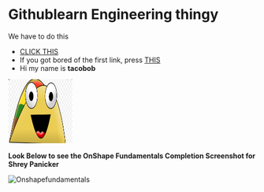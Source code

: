 # Githublearn Engineering thingy
We have to do this

* [CLICK THIS](https://www.markdownguide.org/cheat-sheet/)
* If you got bored of the first link, press [THIS](https://guides.github.com/pdfs/markdown-cheatsheet-online.pdf)
* Hi my name is **tacobob**

<img src="randomimage/taco.png" alt="taco" width="130" height="130">

**Look Below to see the OnShape Fundamentals Completion Screenshot for Shrey Panicker**

<img scr="randomimage/Onshapefundamentals.png" alt="Onshapefundamentals" width="130" height="130">
